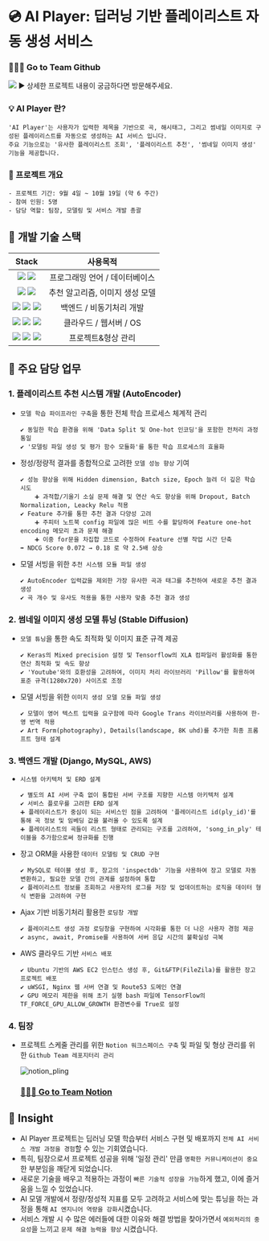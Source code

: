 # 💿 AI Player: 딥러닝 기반 플레이리스트 자동 생성 서비스
### 🧑‍🤝‍🧑 Go to Team Github
[<img src="https://img.shields.io/badge/AIPlayer_Pling-000000?style=flat-square&logo=github&logoColor=white"/>](https://github.com/pulpo125/AIPlayer_Pling.git) ▶️ 상세한 프로젝트 내용이 궁금하다면 방문해주세요.

### 💡 AI Player 란?
```
'AI Player'는 사용자가 입력한 제목을 기반으로 곡, 해시태그, 그리고 썸네일 이미지로 구성된 플레이리스트를 자동으로 생성하는 AI 서비스 입니다.
주요 기능으로는 '유사한 플레이리스트 조회', '플레이리스트 추천', '썸네일 이미지 생성' 기능을 제공합니다.
```    

### 📂 프로젝트 개요
```
- 프로젝트 기간: 9월 4일 ~ 10월 19일 (약 6 주간)
- 참여 인원: 5명
- 담당 역할: 팀장, 모델링 및 서비스 개발 총괄
```

## 🔨 개발 기술 스택
|Stack|사용목적|
|:---:|:---:|
|<img src="https://img.shields.io/badge/python-3776AB?style=for-the-badge&logo=python&logoColor=white"> <img src="https://img.shields.io/badge/mysql-4479A1?style=for-the-badge&logo=mysql&logoColor=white">|프로그래밍 언어 / 데이터베이스|
|<img src="https://img.shields.io/badge/tensorflow-FF6F00?style=for-the-badge&logo=tensorflow&logoColor=white"> <img src="https://img.shields.io/badge/keras-D00000?style=for-the-badge&logo=keras&logoColor=white">|추천 알고리즘, 이미지 생성 모델 |
|<img src="https://img.shields.io/badge/django-092E20?style=for-the-badge&logo=django&logoColor=white"> <img src="https://img.shields.io/badge/javascript-F7DF1E?style=for-the-badge&logo=javascript&logoColor=black"> <img src="https://img.shields.io/badge/jquery-0769AD?style=for-the-badge&logo=jquery&logoColor=white">|백엔드 / 비동기처리 개발 |
|<img src="https://img.shields.io/badge/amazonaws-232F3E?style=for-the-badge&logo=amazonaws&logoColor=white"> <img src="https://img.shields.io/badge/nginx-009639?style=for-the-badge&logo=nginx&logoColor=white"> <img src="https://img.shields.io/badge/ubuntu-E95420?style=for-the-badge&logo=ubuntu&logoColor=black"> |클라우드 / 웹서버 / OS|
|<img src="https://img.shields.io/badge/notion-000000?style=for-the-badge&logo=notion&logoColor=white"> <img src="https://img.shields.io/badge/github-181717?style=for-the-badge&logo=github&logoColor=white"> <img src="https://img.shields.io/badge/git-F05032?style=for-the-badge&logo=git&logoColor=white">|프로젝트&형상 관리|

## 🙋 주요 담당 업무

### 1. 플레이리스트 추천 시스템 개발 (AutoEncoder)
- `모델 학습 파이프라인 구축`을 통한 전체 학습 프로세스 체계적 관리
    ```
    ✔️ 동일한 학습 환경을 위해 'Data Split 및 One-hot 인코딩'을 포함한 전처리 과정 통일
    ✔️ '모델링 파일 생성 및 평가 함수 모듈화'를 통한 학습 프로세스의 효율화 
    ```
- 정성/정량적 결과를 종합적으로 고려한 `모델 성능 향상` 기여
    ```
    ✔️ 성능 향상을 위해 Hidden dimension, Batch size, Epoch 늘려 더 깊은 학습 시도
        ➕ 과적합/기울기 소실 문제 해결 및 연산 속도 향상을 위해 Dropout, Batch Normalization, Leacky Relu 적용
    ✔️ Feature 추가를 통한 추천 결과 다양성 고려
        ➕ 주피터 노트북 config 파일에 많은 비트 수를 할당하여 Feature one-hot encoding 메모리 초과 문제 해결
        ➕ 이중 for문을 차집합 코드로 수정하여 Feature 선별 작업 시간 단축
    ➡️ NDCG Score 0.072 → 0.18 로 약 2.5배 상승 
    ```
- 모델 서빙을 위한 `추천 시스템 모듈 파일 생성`
    ```
    ✔️ AutoEncoder 입력값을 제외한 가장 유사한 곡과 태그를 추천하여 새로운 추천 결과 생성
    ✔️ 곡 개수 및 유사도 적용을 통한 사용자 맞춤 추천 결과 생성
    ```
### 2.  썸네일 이미지 생성 모델 튜닝 (Stable Diffusion)
- `모델 튜닝`을 통한 속도 최적화 및 이미지 표준 규격 제공
    ```
    ✔️ Keras의 Mixed precision 설정 및 Tensorflow의 XLA 컴파일러 활성화를 통한 연산 최적화 및 속도 향상
    ✔️ 'Youtube'와의 호환성을 고려하여, 이미지 처리 라이브러리 'Pillow'를 활용하여 표준 규격(1280x720) 사이즈로 조정
    ```
- 모델 서빙을 위한 `이미지 생성 모델 모듈 파일 생성`
    ```
    ✔️ 모델이 영어 텍스트 입력을 요구함에 따라 Google Trans 라이브러리를 사용하여 한-영 번역 적용
    ✔️ Art Form(photography), Details(landscape, 8K uhd)를 추가한 최종 프롬프트 형태 설계
    ```
### 3.  백엔드 개발 (Django, MySQL, AWS)
- `시스템 아키텍처 및 ERD 설계`
    ```
    ✔️ 별도의 AI 서버 구축 없이 통합된 서버 구조를 지향한 시스템 아키텍처 설계
    ✔️ 서비스 플로우를 고려한 ERD 설계
    ➕ 플레이리스트가 중심이 되는 서비스인 점을 고려하여 '플레이리스트 id(ply_id)'를 통해 곡 정보 및 임베딩 값을 불러올 수 있도록 설계
    ➕ 플레이리스트의 곡들이 리스트 형태로 관리되는 구조를 고려하여, 'song_in_ply' 테이블을 추가함으로써 정규화를 진행
    ```
- 장고 ORM을 사용한 `데이터 모델링 및 CRUD 구현`
    ```
    ✔️ MySQL로 테이블 생성 후, 장고의 'inspectdb' 기능을 사용하여 장고 모델로 자동 변환하고, 필요한 모델 간의 관계를 설정하여 통합
    ✔️ 플레이리스트 정보를 조회하고 사용자의 로그를 저장 및 업데이트하는 로직을 데이터 형식 변환을 고려하여 구현
    ```
- Ajax 기반 비동기처리 활용한 `로딩창 개발`
    ```
    ✔️ 플레이리스트 생성 과정 로딩창을 구현하여 시각화를 통한 더 나은 사용자 경험 제공
    ✔️ async, await, Promise를 사용하여 서버 응답 시간의 불확실성 극복
    ```
- AWS 클라우드 기반 `서비스 배포`
    ```
    ✔️ Ubuntu 기반의 AWS EC2 인스턴스 생성 후, Git&FTP(FileZila)를 활용한 장고 프로젝트 배포
    ✔️ uWSGI, Nginx 웹 서버 연결 및 Route53 도메인 연결
    ✔️ GPU 메모리 제한을 위해 초기 실행 bash 파일에 TensorFlow의 TF_FORCE_GPU_ALLOW_GROWTH 환경변수를 True로 설정
    ```
### 4. 팀장
- 프로젝트 스케줄 관리를 위한 `Notion 워크스페이스 구축` 및 파일 및 형상 관리를 위한 `Github Team 레포지터리 관리`

   ![notion_pling](https://github.com/pulpo125/pulpo125/assets/118874524/a5e0de0f-8477-470e-89b8-e6dc589767f9)
   ### [🧑‍🤝‍🧑 Go to Team Notion](https://habang125.notion.site/Pling-f853e0ed4d1348299a247b32910c9134?pvs=4)
   
## 👀 Insight
- AI Player 프로젝트는 딥러닝 모델 학습부터 서비스 구현 및 배포까지 `전체 AI 서비스 개발 과정을 경험`할 수 있는 기회였습니다.
- 특히, 팀장으로서 프로젝트 성공을 위해 '일정 관리' 만큼 `명확한 커뮤니케이션이 중요`한 부분임을 깨닫게 되었습니다.
- 새로운 기술을 배우고 적용하는 과정이 `빠른 기술적 성장을 가능`하게 했고, 이에 즐거움을 느낄 수 있었습니다.
- AI 모델 개발에서 정량/정성적 지표를 모두 고려하고 서비스에 맞는 튜닝을 하는 과정을 통해 `AI 엔지니어 역량을 강화`시켰습니다.
- 서비스 개발 시 수 많은 에러들에 대한 이유와 해결 방법을 찾아가면서 `예외처리의 중요성`을 느끼고 `문제 해결 능력을 향상` 시켰습니다.
